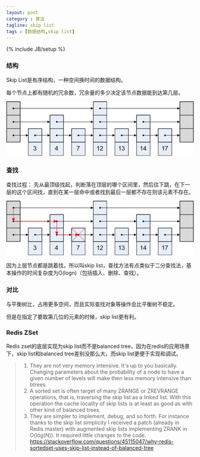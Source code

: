 ```yaml
---
layout: post
category : 算法
tagline: skip list
tags : [数据结构,skip list]
---
```

{% include JB/setup %}

### 结构
Skip List是有序结构，一种空间换时间的数据结构。

每个节点上都有随机的冗余数，冗余量的多少决定该节点数据能到达第几层。

![](/images/skiplist1.png)


### 查找
查找过程：
先从最顶级找起，判断落在顶层的哪个区间里，然后往下跳，在下一层的这个区间找，直到在某一层命中或者找到最后一层都不存在则该元素不存在。

![](/images/skiplist2.png)

因为上层节点都是跳着找，所以叫skip list，查找方法有点类似于二分查找法，基本操作的时间复杂度为O(logn)（包括插入、删除、查找）。

### 对比
与平衡树比，占用更多空间，而且实际查找对象等操作会比平衡树不稳定。

但是在指定了要取第几位的元素的时候，skip list更有利。

### Redis ZSet
Redis zset的底层实现为skip list而不是balanced tree，因为在redis的应用场景下，skip list和balanced tree差别没那么大，而skip list更便于实现和调试。
> 1) They are not very memory intensive. It's up to you basically. Changing parameters about the probability of a node to have a given number of levels will make then less memory intensive than btrees.<br>
> 2) A sorted set is often target of many ZRANGE or ZREVRANGE operations, that is, traversing the skip list as a linked list. With this operation the cache locality of skip lists is at least as good as with other kind of balanced trees.<br>
> 3) They are simpler to implement, debug, and so forth. For instance thanks to the skip list simplicity I received a patch (already in Redis master) with augmented skip lists implementing ZRANK in O(log(N)). It required little changes to the code.<br>
>                       https://stackoverflow.com/questions/45115047/why-redis-sortedset-uses-skip-list-instead-of-balanced-tree
